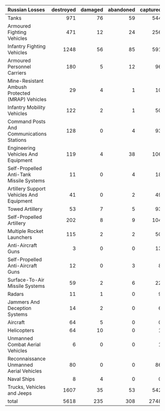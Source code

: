| Russian Losses                                   |   destroyed |   damaged |   abandoned |   captured |   total |
|:-------------------------------------------------|------------:|----------:|------------:|-----------:|--------:|
| Tanks                                            |         971 |        76 |          59 |        544 |    1650 |
| Armoured Fighting Vehicles                       |         471 |        12 |          24 |        256 |     763 |
| Infantry Fighting Vehicles                       |        1248 |        56 |          85 |        591 |    1980 |
| Armoured Personnel Carriers                      |         180 |         5 |          12 |         96 |     293 |
| Mine-Resistant Ambush Protected  (MRAP) Vehicles |          29 |         4 |           1 |         10 |      44 |
| Infantry Mobility Vehicles                       |         122 |         2 |           1 |         50 |     175 |
| Command Posts And Communications Stations        |         128 |         0 |           4 |         93 |     225 |
| Engineering Vehicles And Equipment               |         119 |         4 |          38 |        106 |     267 |
| Self-Propelled Anti-Tank Missile Systems         |          11 |         0 |           4 |         18 |      33 |
| Artillery Support Vehicles And Equipment         |          41 |         0 |           2 |         49 |      92 |
| Towed Artillery                                  |          53 |         7 |           5 |         93 |     158 |
| Self-Propelled Artillery                         |         202 |         8 |           9 |        104 |     323 |
| Multiple Rocket Launchers                        |         115 |         2 |           2 |         50 |     169 |
| Anti-Aircraft Guns                               |           3 |         0 |           0 |         13 |      16 |
| Self-Propelled Anti-Aircraft Guns                |          12 |         0 |           3 |          8 |      23 |
| Surface-To-Air Missile Systems                   |          59 |         2 |           6 |         22 |      89 |
| Radars                                           |          11 |         1 |           0 |          9 |      21 |
| Jammers And Deception Systems                    |          14 |         2 |           0 |          6 |      22 |
| Aircraft                                         |          64 |         5 |           0 |          0 |      69 |
| Helicopters                                      |          64 |        10 |           0 |          1 |      75 |
| Unmanned Combat Aerial Vehicles                  |           6 |         0 |           0 |          1 |       7 |
| Reconnaissance Unmanned Aerial Vehicles          |          80 |         0 |           0 |         86 |     166 |
| Naval Ships                                      |           8 |         4 |           0 |          0 |      12 |
| Trucks, Vehicles and Jeeps                       |        1607 |        35 |          53 |        542 |    2237 |
| total                                            |        5618 |       235 |         308 |       2748 |    8909 |